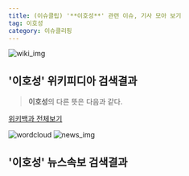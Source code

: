 ```yaml
---
title: (이슈클립) '**이호성**' 관련 이슈, 기사 모아 보기
tag: 이호성
category: 이슈클리핑
---
```

![wiki_img](https://user-images.githubusercontent.com/42597476/44503234-41136a80-a6d0-11e8-9071-6fc6418eafe4.png)
## **'**이호성**'** 위키피디아 검색결과
>**이호성**의 다른 뜻은 다음과 같다.

<a href="https://ko.wikipedia.org/wiki/이호성" target="_blank">위키백과 전체보기</a>

![wordcloud](https://s3.ap-northeast-2.amazonaws.com/lyrics101-wordcloud/2018-09-20-1537449056.png)
![news_img](https://user-images.githubusercontent.com/42597476/44507050-1206f400-a6e4-11e8-8d98-7ffbfebb353f.png)
## **'**이호성**'** 뉴스속보 검색결과

